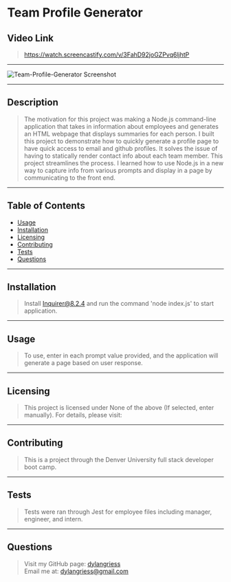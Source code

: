# Team Profile Generator

## Video Link

> https://watch.screencastify.com/v/3FahD92joGZPvq6ljhtP

---

![Team-Profile-Generator Screenshot](https://user-images.githubusercontent.com/107587452/188513961-6461e9cd-cf2d-465a-8982-ee52f440771f.png)

---

## Description

> The motivation for this project was making a Node.js command-line application that takes in information about employees and generates an HTML webpage that displays summaries for each person.
> I built this project to demonstrate how to quickly generate a profile page to have quick access to email and github profiles.
> It solves the issue of having to statically render contact info about each team member. This project streamlines the process.
> I learned how to use Node.js in a new way to capture info from various prompts and display in a page by communicating to the front end.

---

## Table of Contents

- [Usage](#usage)
- [Installation](#installation)
- [Licensing](#licensing)
- [Contributing](#contributing)
- [Tests](#tests)
- [Questions](#questions)

---

## Installation

> Install Inquirer@8.2.4 and run the command 'node index.js' to start application.

---

## Usage

> To use, enter in each prompt value provided, and the application will generate a page based on user response.

---

## Licensing

> This project is licensed under None of the above (If selected, enter manually).
> For details, please visit:

---

## Contributing

> This is a project through the Denver University full stack developer boot camp.

---

## Tests

> Tests were ran through Jest for employee files including manager, engineer, and intern.

---

## Questions

> Visit my GitHub page: [dylangriess](https://github.com/dylangriess)  
> Email me at: [dylangriess@gmail.com](dylangriess@gmail.com)
